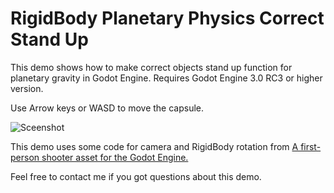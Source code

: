 # RigidBody Planetary Physics Correct Stand Up

This demo shows how to make correct objects stand up function for planetary gravity in Godot Engine.
Requires Godot Engine 3.0 RC3 or higher version.

Use Arrow keys or WASD to move the capsule.

![Sceenshot](assets/rigidbody_planetary_standup/gif4.gif)

This demo uses some code for camera and RigidBody rotation from [A first-person shooter asset for the Godot Engine.](https://github.com/aarroz/simplefps)

Feel free to contact me if you got questions about this demo.
